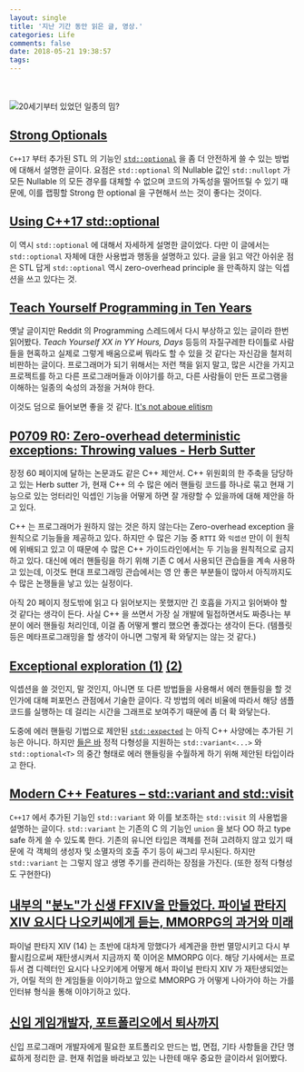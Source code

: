 ```yaml
---
layout: single
title: '지난 기간 동안 읽은 글, 영상.'
categories: Life
comments: false
date: 2018-05-21 19:38:57
tags:
---
```


　
<!-- more -->
![20세기부터 있었던 일종의 밈?](..\..\..\..\..\images\201805\21\Day3xcRX0AMGUPY.jpg)

## [Strong Optionals](https://www.fluentcpp.com/2018/01/16/strong-optionals/)

`C++17` 부터 추가된 STL 의 기능인 [`std::optional`](http://en.cppreference.com/w/cpp/utility/optional) 을 좀 더 안전하게 쓸 수 있는 방법에 대해서 설명한 글이다. 요점은 `std::optional` 의 Nullable 값인 `std::nullopt` 가 모든 Nullable 의 모든 경우를 대체할 수 없으며 코드의 가독성을 떨어뜨릴 수 있기 때문에, 이를 랩핑할 Strong 한 optional 을 구현해서 쓰는 것이 좋다는 것이다.

## [Using C++17 std::optional](https://www.bfilipek.com/2018/05/using-optional.html?m=1)

이 역시 `std::optional` 에 대해서 자세하게 설명한 글이었다. 다만 이 글에서는 `std::optional` 자체에 대한 사용법과 행동을 설명하고 있다. 글을 읽고 약간 아쉬운 점은 STL 답게 `std::optional` 역시 zero-overhead principle 을 만족하지 않는 익셉션을 쓰고 있다는 것.

## [Teach Yourself Programming in Ten Years](http://norvig.com/21-days.html)

옛날 글이지만 Reddit 의 Programming 스레드에서 다시 부상하고 있는 글이라 한번 읽어봤다. *Teach Yourself XX in YY Hours, Days* 등등의 자질구레한 타이틀로 사람들을 현혹하고 실제로 그렇게 배움으로써 뭐라도 할 수 있을 것 같다는 자신감을 철저히 비판하는 글이다. 프로그래머가 되기 위해서는 저런 책을 읽지 말고, 많은 시간을 가지고 프로젝트를 하고 다른 프로그래머들과 이야기를 하고, 다른 사람들이 만든 프로그램을 이해하는 일종의 숙성의 과정을 거쳐야 한다.

이것도 덤으로 들어보면 좋을 것 같다. [It's not aboue elitism](https://www.youtube.com/watch?v=DCcE6SQuK4w)

## [P0709 R0: Zero-overhead deterministic exceptions: Throwing values - Herb Sutter](https://www.reddit.com/r/cpp/comments/8iw72i/p0709_r0_zerooverhead_deterministic_exceptions/)

장정 60 페이지에 달하는 논문과도 같은 C++ 제안서. C++ 위원회의 한 주축을 담당하고 있는 Herb sutter 가, 현재 C++ 의 수 많은 에러 핸들링 코드를 하나로 묶고 현재 기능으로 있는 엉터리인 익셉인 기능을 어떻게 하면 잘 개량할 수 있을까에 대해 제안을 하고 있다. 

C++ 는 프로그래머가 원하지 않는 것은 하지 않는다는 Zero-overhead exception 을 원칙으로 기능들을 제공하고 있다. 하지만 수 많은 기능 중 `RTTI` 와 `익셉션` 만이 이 원칙에 위배되고 있고 이 때문에 수 많은 C++ 가이드라인에서는 두 기능을 원칙적으로 금지하고 있다. 대신에 에러 핸들링을 하기 위해 기존 C 에서 사용되던 관습들을 계속 사용하고 있는데, 이것도 현대 프로그래밍 관습에서는 영 안 좋은 부분들이 많아서 아직까지도 수 많은 논쟁들을 낳고 있는 실정이다.

아직 20 페이지 정도밖에 읽고 다 읽어보지는 못했지만 긴 호흡을 가지고 읽어봐야 할 것 같다는 생각이 든다. 사실 C++ 을 쓰면서 가장 실 개발에 밀접하면서도 짜증나는 부분이 에러 핸들링 처리인데, 이걸 좀 어떻게 빨리 했으면 좋겠다는 생각이 든다. (템플릿 등은 메타프로그래밍을 할 생각이 아니면 그렇게 확 와닿지는 않는 것 같다.)

## [Exceptional exploration (1)](http://lucteo.ro/2018/03/18/exceptional-exploration-1/) [(2)](http://lucteo.ro/2018/04/21/exception-exploration-2/)

익셉션을 쓸 것인지, 말 것인지, 아니면 또 다른 방법들을 사용해서 에러 핸들링을 할 것 인가에 대해 퍼포먼스 관점에서 기술한 글이다. 각 방법의 에러 비율에 따라서 해당 샘플 코드를 실행하는 데 걸리는 시간을 그래프로 보여주기 때문에 좀 더 확 와닿는다.

도중에 에러 핸들링 기법으로 제안된 [`std::expected`](www.open-std.org/jtc1/sc22/wg21/docs/papers/2018/p0323r5.html) 는 아직 C++ 사양에는 추가된 기능은 아니다. 하지만 [들은 바](https://www.youtube.com/watch?v=JfMBLx7qE0I) 정적 다형성을 지원하는 `std::variant<...>` 와 `std::optional<T>` 의 중간 형태로 에러 핸들링을 수월하게 하기 위해 제안된 타입이라고 한다. 

## [Modern C++ Features – std::variant and std::visit](https://arne-mertz.de/2018/05/modern-c-features-stdvariant-and-stdvisit/)

`C++17` 에서 추가된 기능인 `std::variant` 와 이를 보조하는 `std::visit` 의 사용법을 설명하는 글이다. `std::variant` 는 기존의 C 의 기능인 `union` 을 보다 OO 하고 type safe 하게 쓸 수 있도록 한다. 기존의 유니언 타입은 객체를 전혀 고려하지 않고 있기 때문에 각 객체의 생성자 및 소멸자의 호출 주기 등이 싸그리 무시된다. 하지만 `std::variant` 는 그렇지 않고 생명 주기를 관리하는 장점을 가진다. (또한 정적 다형성도 구현한다)

## [내부의 "분노"가 신생 FFXIV을 만들었다. 파이널 판타지 XIV 요시다 나오키씨에게 듣는, MMORPG의 과거와 미래](http://www.4gamer.net/games/360/G036007/20180224003/)

파이널 판타지 XIV (14) 는 초반에 대차게 망했다가 세계관을 한번 멸망시키고 다시 부활시킴으로써 재탄생시켜서 지금까지 쭉 이어온 MMORPG 이다. 해당 기사에서는 프로듀서 겸 디렉터인 요시다 나오키에게 어떻게 해서 파이널 판타지 XIV 가 재탄생되었는가, 어릴 적의 한 게임들을 이야기하고 앞으로 MMORPG 가 어떻게 나아가야 하는 가를 인터뷰 형식을 통해 이야기하고 있다.

## [신입 게임개발자, 포트폴리오에서 퇴사까지](http://analog-green.tistory.com/517)

신입 프로그래머 개발자에게 필요한 포트폴리오 만드는 법, 면접, 기타 사항들을 간단 명료하게 정리한 글. 현재 취업을 바라보고 있는 나한테 매우 중요한 글이라서 읽어봤다.